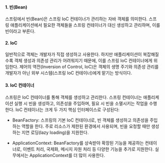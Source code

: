 #### 1. 빈(Bean) 
스프링에서 빈(Bean)은 스프링 IoC 컨테이너가 관리하는 자바 객체를 의미한다. 스프링 애플리케이션에서 필요한 객체들을 스프링 컨테이너가 대신 생성하고 관리하며, 이를 빈이라고 부른다.

#### 2. IoC 
일반적으로 객체는 개발자가 직접 생성하고 사용한다. 하지만 애플리케이션이 복잡해질수록 객체 생성과 의존성 관리가 어려워지기 때문에, 이를 스프링 IoC 컨테이너에게 위임한다. 제어의 역전(Inversion of Control, IoC)은 객체의 생명 주기와 의존성 관리를 개발자가 아닌 외부 시스템(스프링 IoC 컨테이너)에게 맡기는 방식이다.

#### 3. IoC 컨테이너
스프링은 IoC 컨테이너를 통해 객체를 생성하고 관리한다. 스프링 컨테이너는 애플리케이션 실행 시 빈을 생성하고, 의존성을 주입하며, 필요 시 빈을 소멸시키는 작업을 수행한다. IoC 컨테이너는 크게 두 가지 핵심 인터페이스로 구성된다: 

- BeanFactory: 스프링의 기본 IoC 컨테이너로, 빈 객체를 생성하고 의존성을 주입하는 역할을 한다. 주로 리소스가 제한된 환경에서 사용되며, 빈을 요청할 때만 생성하는 지연 로딩(lazy loading)을 지원한다.
  
- ApplicationContext: BeanFactory를 상속받아 확장된 기능을 제공하는 컨테이너로, 이벤트 처리, 국제화, 메시지 자원 처리 등 다양한 기능을 추가로 지원한다. 실무에서는 ApplicationContext를 더 많이 사용한다.